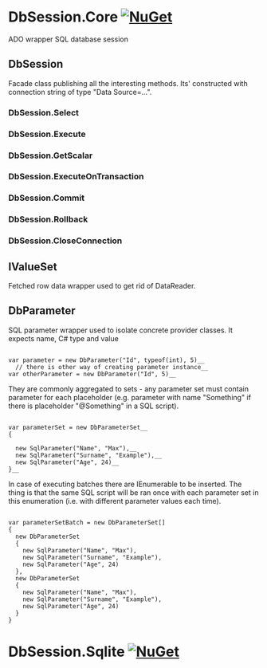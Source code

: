 # DbSession.Core [![NuGet](https://img.shields.io/nuget/v/MeziTrny.DbSession.Core.svg)](https://www.nuget.org/packages/MeziTrny.DbSession.Core/)

ADO wrapper SQL database session

## DbSession
Facade class publishing all the interesting methods. Its' constructed with connection string of type "Data Source=...".

### DbSession.Select

### DbSession.Execute

### DbSession.GetScalar

### DbSession.ExecuteOnTransaction

### DbSession.Commit

### DbSession.Rollback

### DbSession.CloseConnection

## IValueSet
Fetched row data wrapper used to get rid of DataReader.

## DbParameter
SQL parameter wrapper used to isolate concrete provider classes. It expects name, C# type and value

<code>
var parameter = new DbParameter("Id", typeof(int), 5)__
  // there is other way of creating parameter instance__
var otherParameter = new DbParameter<int>("Id", 5)__
</code>

They are commonly aggregated to sets - any parameter set must contain parameter for each placeholder (e.g. parameter with name "Something" if there is placeholder "@Something" in a SQL script).

<code>
var parameterSet = new DbParameterSet__
{<br/>
  new SqlParameter<string>("Name", "Max"),__
  new SqlParameter<string>("Surname", "Example"),__
  new SqlParameter<int>("Age", 24)__
}__
</code>

In case of executing batches there are IEnumerable<ParameterSet> to be inserted. The thing is that the same SQL script will be ran once with each parameter set in this enumeration (i.e. with different parameter values each time).
  
<code>
var parameterSetBatch = new DbParameterSet[] 
{ 
  new DbParameterSet
  {
    new SqlParameter<string>("Name", "Max"), 
    new SqlParameter<string>("Surname", "Example"), 
    new SqlParameter<int>("Age", 24)
  },
  new DbParameterSet
  {
    new SqlParameter<string>("Name", "Max"), 
    new SqlParameter<string>("Surname", "Example"), 
    new SqlParameter<int>("Age", 24)
  }
}
</code>

# DbSession.Sqlite [![NuGet](https://img.shields.io/nuget/v/MeziTrny.DbSession.Sqlite.svg)](https://www.nuget.org/packages/MeziTrny.DbSession.Sqlite/)
